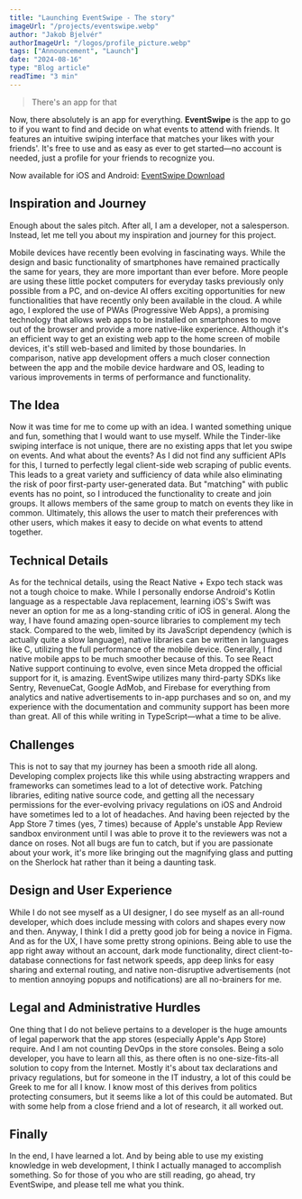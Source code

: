 ```yaml
---
title: "Launching EventSwipe - The story"
imageUrl: "/projects/eventswipe.webp"
author: "Jakob Bjelvér"
authorImageUrl: "/logos/profile_picture.webp"
tags: ["Announcement", "Launch"]
date: "2024-08-16"
type: "Blog article"
readTime: "3 min"
---
```


> There's an app for that

Now, there absolutely is an app for everything. **EventSwipe** is the app to go to if you want to find and decide on what events to attend with friends. It features an intuitive swiping interface that matches your likes with your friends'. It's free to use and as easy as ever to get started—no account is needed, just a profile for your friends to recognize you.

Now available for iOS and Android: [EventSwipe Download](https://messerstudios.dev/eventswipe/#download)

## Inspiration and Journey

Enough about the sales pitch. After all, I am a developer, not a salesperson. Instead, let me tell you about my inspiration and journey for this project.

Mobile devices have recently been evolving in fascinating ways. While the design and basic functionality of smartphones have remained practically the same for years, they are more important than ever before. More people are using these little pocket computers for everyday tasks previously only possible from a PC, and on-device AI offers exciting opportunities for new functionalities that have recently only been available in the cloud. A while ago, I explored the use of PWAs (Progressive Web Apps), a promising technology that allows web apps to be installed on smartphones to move out of the browser and provide a more native-like experience. Although it's an efficient way to get an existing web app to the home screen of mobile devices, it's still web-based and limited by those boundaries. In comparison, native app development offers a much closer connection between the app and the mobile device hardware and OS, leading to various improvements in terms of performance and functionality.

## The Idea

Now it was time for me to come up with an idea. I wanted something unique and fun, something that I would want to use myself. While the Tinder-like swiping interface is not unique, there are no existing apps that let you swipe on events. And what about the events? As I did not find any sufficient APIs for this, I turned to perfectly legal client-side web scraping of public events. This leads to a great variety and sufficiency of data while also eliminating the risk of poor first-party user-generated data. But "matching" with public events has no point, so I introduced the functionality to create and join groups. It allows members of the same group to match on events they like in common. Ultimately, this allows the user to match their preferences with other users, which makes it easy to decide on what events to attend together.

## Technical Details

As for the technical details, using the React Native + Expo tech stack was not a tough choice to make. While I personally endorse Android's Kotlin language as a respectable Java replacement, learning iOS's Swift was never an option for me as a long-standing critic of iOS in general. Along the way, I have found amazing open-source libraries to complement my tech stack. Compared to the web, limited by its JavaScript dependency (which is actually quite a slow language), native libraries can be written in languages like C, utilizing the full performance of the mobile device. Generally, I find native mobile apps to be much smoother because of this. To see React Native support continuing to evolve, even since Meta dropped the official support for it, is amazing. EventSwipe utilizes many third-party SDKs like Sentry, RevenueCat, Google AdMob, and Firebase for everything from analytics and native advertisements to in-app purchases and so on, and my experience with the documentation and community support has been more than great. All of this while writing in TypeScript—what a time to be alive.

## Challenges

This is not to say that my journey has been a smooth ride all along. Developing complex projects like this while using abstracting wrappers and frameworks can sometimes lead to a lot of detective work. Patching libraries, editing native source code, and getting all the necessary permissions for the ever-evolving privacy regulations on iOS and Android have sometimes led to a lot of headaches. And having been rejected by the App Store 7 times (yes, 7 times) because of Apple's unstable App Review sandbox environment until I was able to prove it to the reviewers was not a dance on roses. Not all bugs are fun to catch, but if you are passionate about your work, it's more like bringing out the magnifying glass and putting on the Sherlock hat rather than it being a daunting task.

## Design and User Experience

While I do not see myself as a UI designer, I do see myself as an all-round developer, which does include messing with colors and shapes every now and then. Anyway, I think I did a pretty good job for being a novice in Figma. And as for the UX, I have some pretty strong opinions. Being able to use the app right away without an account, dark mode functionality, direct client-to-database connections for fast network speeds, app deep links for easy sharing and external routing, and native non-disruptive advertisements (not to mention annoying popups and notifications) are all no-brainers for me.

## Legal and Administrative Hurdles

One thing that I do not believe pertains to a developer is the huge amounts of legal paperwork that the app stores (especially Apple's App Store) require. And I am not counting DevOps in the store consoles. Being a solo developer, you have to learn all this, as there often is no one-size-fits-all solution to copy from the Internet. Mostly it's about tax declarations and privacy regulations, but for someone in the IT industry, a lot of this could be Greek to me for all I know. I know most of this derives from politics protecting consumers, but it seems like a lot of this could be automated. But with some help from a close friend and a lot of research, it all worked out.

## Finally

In the end, I have learned a lot. And by being able to use my existing knowledge in web development, I think I actually managed to accomplish something. So for those of you who are still reading, go ahead, try EventSwipe, and please tell me what you think.

